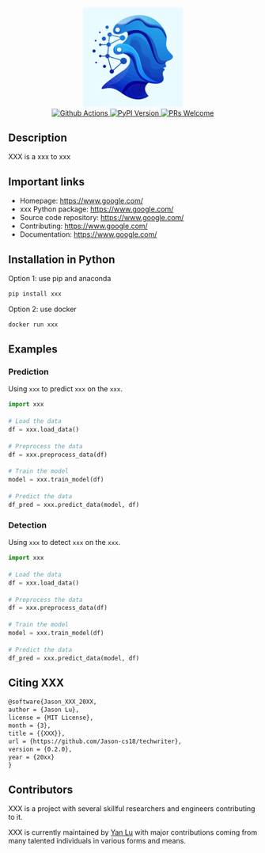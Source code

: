 <div align="center">
<img src="logo.png" width="40%"/>
</div>

<div align="center">
  <a href="https://github.com/facebookresearch/Kats/actions">
  <img alt="Github Actions" src="https://github.com/facebookresearch/Kats/actions/workflows/build_and_test.yml/badge.svg"/>
  </a>
  <a href="https://pypi.python.org/pypi/kats">
  <img alt="PyPI Version" src="https://img.shields.io/pypi/v/kats.svg"/>
  </a>
  <a href="https://github.com/facebookresearch/Kats/blob/master/CONTRIBUTING.md">
  <img alt="PRs Welcome" src="https://img.shields.io/badge/PRs-welcome-brightgreen.svg"/>
  </a>
</div>

## Description

XXX is a xxx to xxx

## Important links

- Homepage: https://www.google.com/
- xxx Python package: https://www.google.com/
- Source code repository: https://www.google.com/ 
- Contributing: https://www.google.com/
- Documentation: https://www.google.com/

## Installation in Python

Option 1: use pip and anaconda

```bash
pip install xxx
```

Option 2: use docker

```bash
docker run xxx
```

## Examples

### Prediction

Using `xxx` to predict `xxx` on the `xxx`. 

```Python
import xxx

# Load the data
df = xxx.load_data()

# Preprocess the data
df = xxx.preprocess_data(df)

# Train the model
model = xxx.train_model(df)

# Predict the data
df_pred = xxx.predict_data(model, df)
```

### Detection

Using `xxx` to detect `xxx` on the `xxx`. 

```Python
import xxx

# Load the data
df = xxx.load_data()

# Preprocess the data
df = xxx.preprocess_data(df)

# Train the model
model = xxx.train_model(df)

# Predict the data
df_pred = xxx.predict_data(model, df)
```

## Citing XXX

```
@software{Jason_XXX_20XX,
author = {Jason Lu},
license = {MIT License},
month = {3},
title = {{XXX}},
url = {https://github.com/Jason-cs18/techwriter},
version = {0.2.0},
year = {20xx}
}
```

## Contributors

XXX is a project with several skillful researchers and engineers contributing to it.

XXX is currently maintained by [Yan Lu](https://github.com/Jason-cs18) with major contributions coming from many talented individuals in various forms and means.